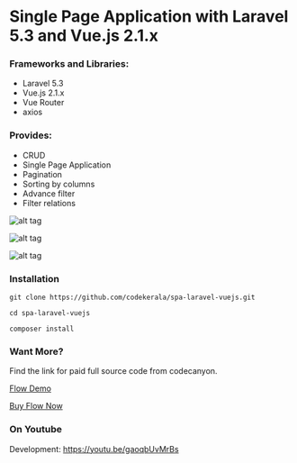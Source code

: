 # Single Page Application with Laravel 5.3 and Vue.js 2.1.x

### Frameworks and Libraries:

- Laravel 5.3
- Vue.js 2.1.x
- Vue Router
- axios

### Provides:

- CRUD
- Single Page Application
- Pagination
- Sorting by columns
- Advance filter
- Filter relations


![alt tag](https://github.com/codekerala/spa-laravel-vuejs/raw/master/s1.png)

![alt tag](https://github.com/codekerala/spa-laravel-vuejs/raw/master/s2.png)

![alt tag](https://github.com/codekerala/spa-laravel-vuejs/raw/master/s3.png)

### Installation
`git clone https://github.com/codekerala/spa-laravel-vuejs.git`

`cd spa-laravel-vuejs`

`composer install`

### Want More?

Find the link for paid full source code from codecanyon.

[Flow Demo](https://flow.codekerala.com)

[Buy Flow Now](https://codecanyon.net/item/flow-simple-crm-for-freelancers-and-small-businesses/22641018)


### On Youtube

Development: https://youtu.be/gaoqbUvMrBs
